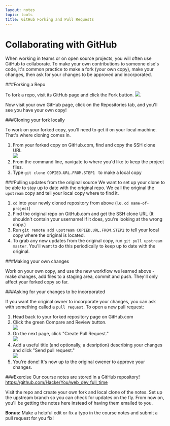 ```yaml
---
layout: notes
topic: tools
title: GitHub Forking and Pull Requests
---
```


# Collaborating with GitHub

When working in teams or on open source projects, you will often use GitHub to collaborate. To make your own contributions to someone else's code, it's common practice to make a fork (your own copy), make your changes, then ask for your changes to be approved and incorporated.

###Forking a Repo

To fork a repo, visit its GitHub page and click the Fork button.
![](http://f.cl.ly/items/0d2K0n2l1M131S170j3v/Bootcamp-Fork.png).

Now visit your own GitHub page, click on the Repositories tab, and you'll see you have your own copy! 

###Cloning your fork locally

To work on your forked copy, you'll need to get it on your local machine.  That's where cloning comes in.

1. From your forked copy on GitHub.com, find and copy the SSH clone URL  
![](http://f.cl.ly/items/3s1A0d0s0u2R3r3o0G2R/Screen%20Shot%202014-02-06%20at%202.44.44%20PM.png)
2. From the command line, navigate to where you'd like to keep the project files.
3. Type `git clone COPIED.URL.FROM.STEP1 ` to make a local copy

###Pulling updates from the original source
We want to set up your clone to be able to stay up to date with the original repo. We call the original the `upstream` copy and tell your local copy where to find it.

1. `cd` into your newly cloned repository from above (i.e. `cd name-of-project`)
2. Find the original repo on GitHub.com and get the SSH clone URL (It shouldn't contain your username! If it does, you're looking at the wrong copy.)
3. Run `git remote add upstream COPIED.URL.FROM.STEP2` to tell your local copy where the original is located.
4. To grab any new updates from the original copy, run `git pull upstream master`. You'll want to do this periodically to keep up to date with the original.

###Making your own changes

Work on your own copy, and use the new workflow we learned above - make changes, add files to a staging area, commit and push. They'll only affect your forked copy so far.

###Asking for your changes to be incorporated

If you want the original owner to incorporate your changes, you can 
ask with something called a `pull request`. To open a new pull request:

1. Head back to your forked repository page on GitHub.com
2. Click the green Compare and Review button.  
![](http://f.cl.ly/items/0N203l3v3O0f1v47051c/Screen%20Shot%202014-02-07%20at%2010.16.33%20AM.png)
3. On the next page, click "Create Pull Request."  
![](http://f.cl.ly/items/462Q1S101A2h2I2B2C3j/Screen%20Shot%202014-02-07%20at%2010.18.43%20AM.png)
4. Add a useful title (and optionally, a desription) describing your changes and click "Send pull request."  
![](http://f.cl.ly/items/2m3F442l1r371O1q0s47/Screen%20Shot%202014-02-07%20at%2010.35.30%20AM.png)
6. You're done! It's now up to the original owener to approve your changes. 

###Exercise
Our course notes are stored in a GitHub repository! https://github.com/HackerYou/web_dev_full_time 

Visit the repo and create your own fork and local clone of the notes.  Set up the upstream branch so you can check for updates on the fly. From now on, you'll be getting the notes here instead of having them emailed to you.

**Bonus:** Make a helpful edit or fix a typo in the course notes and submit a pull request for you fix!
